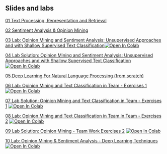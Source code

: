 ## Slides and labs

[01 Text Processing, Representation and Retrieval](https://www.dropbox.com/s/vnb8a37t458ks9x/1_text_processing_text_mining_unit_master_in_data_science.pdf?dl=0)

[02 Sentiment Analysis & Opinion Mining](https://www.dropbox.com/s/zu0pfnvlqon94s7/3_opinion_mining_text_mining_unit_master_in_data_science.pdf?dl=0)

[03 Lab: Opinion Mining and Sentiment Analysis: Unsupervised Approaches and with Shallow Supervised Text Classification](https://github.com/unibodatascience/BBS-DeepTextMining/blob/c871ad61a9e3f86fe9d272865e2a0740045c8fc0/05%20-%20Opinion%20Mining%20&%20Sentiment%20Analysis/1_opinion_lab.ipynb)[![Open In Colab](https://colab.research.google.com/assets/colab-badge.svg)](https://colab.research.google.com/github/unibodatascience/BBS-DeepTextMining/blob/c871ad61a9e3f86fe9d272865e2a0740045c8fc0/05%20-%20Opinion%20Mining%20&%20Sentiment%20Analysis/1_opinion_lab.ipynb)
   
[04 Lab Solution: Opinion Mining and Sentiment Analysis: Unsupervised Approaches and with Shallow Supervised Text Classification](https://github.com/unibodatascience/BBS-DeepTextMining/blob/c871ad61a9e3f86fe9d272865e2a0740045c8fc0/05%20-%20Opinion%20Mining%20&%20Sentiment%20Analysis/1_opinion_lab_with_solutions.ipynb) [![Open In Colab](https://colab.research.google.com/assets/colab-badge.svg)](https://colab.research.google.com/github/unibodatascience/BBS-DeepTextMining/blob/c871ad61a9e3f86fe9d272865e2a0740045c8fc0/05%20-%20Opinion%20Mining%20&%20Sentiment%20Analysis/1_opinion_lab_with_solutions.ipynb)

[05 Deep Learning For Natural Language Processing (from scratch)](https://www.dropbox.com/s/lgltfi1m8n7m694/4_2021_22_deep_learning_in_nlp_part_1.pdf?dl=0)

[06 Lab: Opinion Mining and Text Classification in Team - Exercises 1](https://github.com/unibodatascience/BBS-DeepTextMining/blob/4c6994d9a13c702681a5054af6c60c67bb94fb49/06%20-%20Opinion%20Mining%20Lab%20Exercises/Teamwork%201/text_mining_exercises.ipynb) [![Open In Colab](https://colab.research.google.com/assets/colab-badge.svg)](https://colab.research.google.com/github/unibodatascience/BBS-DeepTextMining/blob/4c6994d9a13c702681a5054af6c60c67bb94fb49/06%20-%20Opinion%20Mining%20Lab%20Exercises/Teamwork%201/text_mining_exercises.ipynb)

[07 Lab Solution: Opinion Mining and Text Classification in Team - Exercises 1](https://github.com/unibodatascience/BBS-DeepTextMining/blob/4c6994d9a13c702681a5054af6c60c67bb94fb49/06%20-%20Opinion%20Mining%20Lab%20Exercises/Teamwork%201/text_mining_exercises_solution.ipynb) [![Open In Colab](https://colab.research.google.com/assets/colab-badge.svg)](https://colab.research.google.com/github/unibodatascience/BBS-DeepTextMining/blob/4c6994d9a13c702681a5054af6c60c67bb94fb49/06%20-%20Opinion%20Mining%20Lab%20Exercises/Teamwork%201/text_mining_exercises_solution.ipynb)

[08 Lab: Opinion Mining and Text Classification in Team in Team - Exercises 2](https://github.com/unibodatascience/BBS-DeepTextMining/blob/4c6994d9a13c702681a5054af6c60c67bb94fb49/06%20-%20Opinion%20Mining%20Lab%20Exercises/Teamwork%202/2a_opinion_lab_in_teams.ipynb) [![Open In Colab](https://colab.research.google.com/assets/colab-badge.svg)](https://colab.research.google.com/github/unibodatascience/BBS-DeepTextMining/blob/4c6994d9a13c702681a5054af6c60c67bb94fb49/06%20-%20Opinion%20Mining%20Lab%20Exercises/Teamwork%202/2a_opinion_lab_in_teams.ipynb)


[09 Lab Solution: Opinion Mining - Team Work Exercises 2](https://github.com/unibodatascience/BBS-DeepTextMining/blob/4c6994d9a13c702681a5054af6c60c67bb94fb49/06%20-%20Opinion%20Mining%20Lab%20Exercises/Teamwork%202/2b_opinion_lab_in_teams_solutions.ipynb) [![Open In Colab](https://colab.research.google.com/assets/colab-badge.svg)](https://colab.research.google.com/github/unibodatascience/BBS-DeepTextMining/blob/4c6994d9a13c702681a5054af6c60c67bb94fb49/06%20-%20Opinion%20Mining%20Lab%20Exercises/Teamwork%202/2b_opinion_lab_in_teams_solutions.ipynb)


[10 Lab: Opinion Mining & Sentiment Analysis - Deep Learning Techniques](https://github.com/unibodatascience/BBS-DeepTextMining/blob/4c6994d9a13c702681a5054af6c60c67bb94fb49/08%20-%20Opinion%20Mining%20&%20Sentiment%20Analysis%20Deep%20Learning%20Techniques/code/Opinion_Mining_&_Sentiment_Analysis_Deep_Learning_Techniques_Bologna_Business_School.ipynb) [![Open In Colab](https://colab.research.google.com/assets/colab-badge.svg)](https://colab.research.google.com/github/unibodatascience/BBS-DeepTextMining/blob/4c6994d9a13c702681a5054af6c60c67bb94fb49/08%20-%20Opinion%20Mining%20&%20Sentiment%20Analysis%20Deep%20Learning%20Techniques/code/Opinion_Mining_&_Sentiment_Analysis_Deep_Learning_Techniques_Bologna_Business_School.ipynb)

